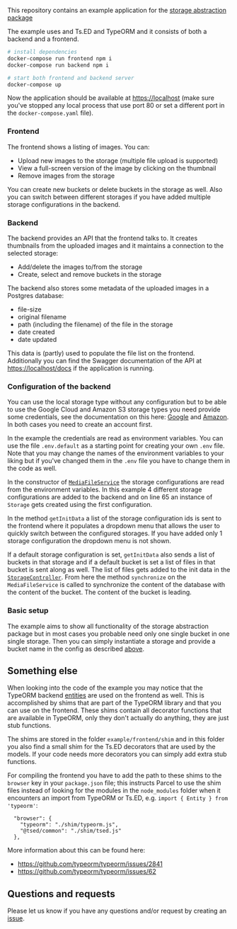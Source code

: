 This repository contains an example application for the [storage abstraction package](https://github.com/tweedegolf/storage-abstraction)

The example uses and Ts.ED and TypeORM and it consists of both a backend and a frontend.

```bash
# install dependencies
docker-compose run frontend npm i
docker-compose run backend npm i

# start both frontend and backend server
docker-compose up
```

Now the application should be available at <https://localhost> (make sure you've stopped any local process that use port 80 or set a different port in the `docker-compose.yaml` file).

### Frontend

The frontend shows a listing of images. You can:

- Upload new images to the storage (multiple file upload is supported)
- View a full-screen version of the image by clicking on the thumbnail
- Remove images from the storage

You can create new buckets or delete buckets in the storage as well. Also you can switch between different storages if you have added multiple storage configurations in the backend.

### Backend

The backend provides an API that the frontend talks to. It creates thumbnails from the uploaded images and it maintains a connection to the selected storage:

- Add/delete the images to/from the storage
- Create, select and remove buckets in the storage

The backend also stores some metadata of the uploaded images in a Postgres database:

- file-size
- original filename
- path (including the filename) of the file in the storage
- date created
- date updated

This data is (partly) used to populate the file list on the frontend. Additionally you can find the Swagger documentation of the API at <https://localhost/docs> if the application is running.

### Configuration of the backend

You can use the local storage type without any configuration but to be able to use the Google Cloud and Amazon S3 storage types you need provide some credentials, see the documentation on this here: [Google](https://cloud.google.com/storage/docs/) and [Amazon](https://aws.amazon.com/s3/). In both cases you need to create an account first.

In the example the credentials are read as environment variables. You can use the file `.env.default` as a starting point for creating your own `.env` file. Note that you may change the names of the environment variables to your liking but if you've changed them in the `.env` file you have to change them in the code as well.

In the constructor of [`MediaFileService`](https://github.com/tweedegolf/storage-abstraction/blob/master/example/backend/src/services/MediaFileService.ts) the storage configurations are read from the environment variables. In this example 4 different storage configurations are added to the backend and on line 65 an instance of `Storage` gets created using the first configuration.

In the method `getInitData` a list of the storage configuration ids is sent to the frontend where it populates a dropdown menu that allows the user to quickly switch between the configured storages. If you have added only 1 storage configuration the dropdown menu is not shown.

If a default storage configuration is set, `getInitData` also sends a list of buckets in that storage and if a default bucket is set a list of files in that bucket is sent along as well. The list of files gets added to the init data in the [`StorageController`](https://github.com/tweedegolf/storage-abstraction/blob/master/example/backend/src/controllers/StorageController.ts#L21). From here the method `synchronize` on the `MediaFileService` is called to synchronize the content of the database with the content of the bucket. The content of the bucket is leading.

### Basic setup

The example aims to show all functionality of the storage abstraction package but in most cases you probable need only one single bucket in one single storage. Then you can simply instantiate a storage and provide a bucket name in the config as described [above](#instantiate-a-storage).

## Something else

When looking into the code of the example you may notice that the TypeORM backend [entities](https://github.com/tweedegolf/storage-abstraction/tree/master/example/backend/src/entities) are used on the frontend as well. This is accomplished by shims that are part of the TypeORM library and that you can use on the frontend. These shims contain all decorator functions that are available in TypeORM, only they don't actually do anything, they are just stub functions.

The shims are stored in the folder `example/frontend/shim` and in this folder you also find a small shim for the Ts.ED decorators that are used by the models. If your code needs more decorators you can simply add extra stub functions.

For compiling the frontend you have to add the path to these shims to the `browser` key in your `package.json` file; this instructs Parcel to use the shim files instead of looking for the modules in the `node_modules` folder when it encounters an import from TypeORM or Ts.ED, e.g. `import { Entity } from 'typeorm'`:

```
  "browser": {
    "typeorm": "./shim/typeorm.js",
    "@tsed/common": "./shim/tsed.js"
  },
```

More information about this can be found here:

- <https://github.com/typeorm/typeorm/issues/2841>
- <https://github.com/typeorm/typeorm/issues/62>

## Questions and requests

Please let us know if you have any questions and/or request by creating an [issue](https://github.com/tweedegolf/storage-abstraction/issues).
